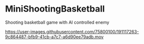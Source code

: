 # MiniShootingBasketball
Shooting basketball game with AI controlled enemy



https://user-images.githubusercontent.com/75800100/191117263-9c864487-bfb9-41cb-a7c7-a6d90ee79adb.mov

